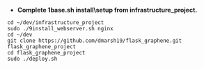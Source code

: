 - **Complete 1base.sh install\setup from infrastructure_project.**

```
cd ~/dev/infrastructure_project
sudo ./9install_webserver.sh nginx
cd ~/dev
git clone https://github.com/dmarsh19/flask_graphene.git flask_graphene_project
cd flask_graphene_project
sudo ./deploy.sh
```

